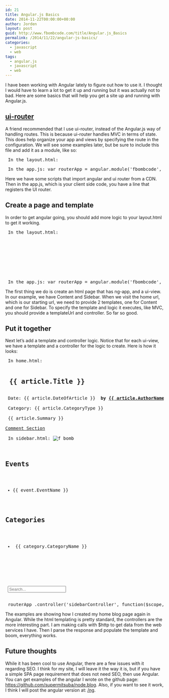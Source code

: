 ```yaml
---
id: 21
title: Angular.js Basics
date: 2014-11-22T00:00:00+00:00
author: Jorden
layout: post
guid: http://www.fbombcode.com/title/Angular.js_Basics
permalink: /2014/11/22/angular-js-basics/
categories:
  - javascript
  - web
tags:
  - angular.js
  - javascript
  - web
---
```

 <p> I have been working with Angular lately to figure out how to use it. I thought I would have to learn a lot to get it up and running but it was actually not to bad. Here are some basics that will help you get a site up and running with Angular.js. </p> <h2><a href="https://github.com/angular-ui/ui-router">ui-router</a></h2> <p> A friend recommended that I use ui-router, instead of the Angular.js way of handling routes. This is because ui-router handles MVC in terms of state. This does help organize your app and views by specifying the route in the configuration. We will see some examples later, but be sure to include this file and add it as a module, like so: </p> <pre class="formatCode"> In the layout.html: </pre> <pre class="formatCode"> In the app.js: var routerApp = angular.module('fbombcode', ['ui.router']); </pre> <p> Here we have some scripts that import angular and ui router from a CDN. Then in the app.js, which is your client side code, you have a line that registers the UI router. </p> <h2> Create a page and template </h2> <p> In order to get angular going, you should add more logic to your layout.html to get it working. </p> <pre class="formatCode"> In the layout.html: <html ng-app="fbombcode"> <body> <div> <section ui-view="content"> </section> <aside ui-view="sidebar"> </aside> <footer> </footer> </div> </body> </html> </pre> <pre class="formatCode"> In the app.js: var routerApp = angular.module('fbombcode', ['ui.router']); routerApp.config(function($stateProvider, $urlRouterProvider) { $urlRouterProvider.otherwise('/home'); $stateProvider .state('home', { url : '/home', views : { 'content': { templateUrl: '/partials/angular/home.html', controller: 'homeContentController' }, 'sidebar': { templateUrl: '/partials/angular/sidebar.html', controller: 'sidebarController' } } }); }); </pre> <p> The first thing we do is create an html page that has ng-app, and a ui-view. In our example, we have Content and Sidebar. When we visit the home url, which is our starting url, we need to provide 2 templates, one for Content and one for Sidebar. To specify the template and logic it executes, like MVC, you should provide a templateUrl and controller. So far so good. </p> <h2> Put it together </h2> <p> Next let&#8217;s add a template and controller logic. Notice that for each ui-view, we have a template and a controller for the logic to create. Here is how it looks: </p> <pre class="formatCode"> In home.html: <div ng-repeat="article in articles"> <h2> <a ui-sref="article({articleId:article.Id})">{{ article.Title }}</a> </h2> <div> Date: {{ article.DateOfArticle }} <strong> by <a href="mailto:supermitsuba@gmail.com">{{ article.AuthorName }}</a> </strong> </div> <div> Category: {{ article.CategoryType }} </div> <div> {{ article.Summary }} </div> <div class='commentNumber'><a href='#comments'>Comment Section</a></div> </div> In sidebar.html: <img alt="f bomb" src="../img/s128.jpg" /> <div> <nav> <h2>Events</h2> <ul> <li ng-repeat="event in events">{{ event.EventName }}</li> </ul> <h2>Categories</h2> <ul> <li ng-repeat="category in categories"> <a ui-sref="category({categoryName: category.CategoryName})">{{ category.CategoryName }}</a> </li> </ul> </nav> </div> <div style="margin-top:40px;"> <input placeholder="Search..." type="text" class="search-query form-control" id="search" /> </div> </pre> <pre class="formatCode"> routerApp .controller('sidebarController', function($scope, $http) { $http.get("/api/categories").success(function (data, status, headers, config) { $scope.categories = data.\_embedded["fbomb:categories"].filter(function (el) { return el.CategoryName != 'AboutMe' && el.CategoryName != 'Project'; }); }).error(function (data, status, headers, config) { $scope.categories = [{'CategoryType':'Loading...'}]; }); $http.get("/api/events?current=true").success(function (data, status, headers, config) { $scope.events = data.\_embedded["fbomb:events"]; }).error(function (data, status, headers, config) { $scope.events = [{'EventName':'Loading...'}]; }); }) .controller('homeContentController', function($scope, $stateParams, $http) { var category = $stateParams.categoryName; var url = "/api/articles"; $scope.PageTitle = "test"; if(category !== null && category !== '' && category !== undefined) { url += "?category="+ category; } $http.get(url).success(function (data, status, headers, config) { $scope.articles = data._embedded["fbomb:articles"]; $scope.$root.PageTitle = 'Dropping f bombs on code!'; $scope.$root.PageDescription = 'This is links to several articles. You can also search and filter on the side to the right. Lastly, if you are looking at what is going on locally in Detroit, check out the event section.'; $scope.$root.PageKeywords = ''; }).error(function (data, status, headers, config) { $scope.articles = []; }); }) </pre> <p> The examples are showing how I created my home blog page again in Angular. While the html templating is pretty standard, the controllers are the more interesting part. I am making calls with $http to get data from the web services I have. Then I parse the response and populate the template and boom, everything works. </p> <h2> Future thoughts </h2> <p> While it has been cool to use Angular, there are a few issues with it regarding SEO. I think for my site, I will leave it the way it is, but if you have a simple SPA page requirement that does not need SEO, then use Angular. You can get examples of the angular I wrote on the github page: <a href="https://github.com/supermitsuba/node.blog">https://github.com/supermitsuba/node.blog</a>. Also, if you want to see it work, I think I will post the angular version at: <a href="/ng">/ng</a>. </p>
